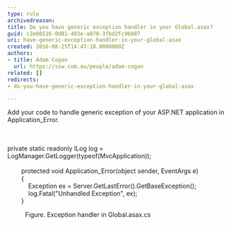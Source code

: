 ```yaml
---
type: rule
archivedreason: 
title: Do you have generic exception handler in your Global.asax?
guid: c2e66516-0d81-493e-a878-3fbd2fc96607
uri: have-generic-exception-handler-in-your-global-asax
created: 2016-08-25T14:47:18.0000000Z
authors:
- title: Adam Cogan
  url: https://ssw.com.au/people/adam-cogan
related: []
redirects:
- do-you-have-generic-exception-handler-in-your-global-asax

---
```



Add your code to handle generic exception of your ASP.NET application in Application_Error.<br>
<br><excerpt class='endintro'></excerpt><br>
<p class="ssw15-rteElement-CodeArea">​​private static readonly ILog log = LogManager.GetLogger(typeof(MvcApplication));<br><br>&#160;&#160;&#160;&#160;&#160;&#160;&#160; protected void Application_Error(object sender, EventArgs e)<br>&#160;&#160;&#160;&#160;&#160;&#160;&#160; &#123;<br>&#160;&#160;&#160;&#160;&#160;&#160;&#160;&#160;&#160;&#160;&#160; Exception ex = Server.GetLastError().GetBaseException();<br>&#160;&#160;&#160;&#160;&#160;&#160;&#160;&#160;&#160;&#160;&#160; log.Fatal(&quot;Unhandled Exception&quot;, ex);<br>&#160;&#160;&#160;&#160;&#160;&#160;&#160; &#125;</p><dd class="ssw15-rteElement-FigureNormal">​Figure. Exception handler in Global.asax.cs​<br></dd>



